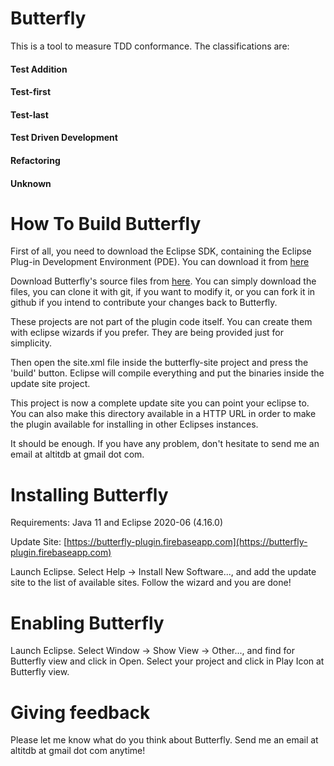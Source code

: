 # Butterfly

This is a tool to measure TDD conformance. The classifications are:

#### Test Addition
#### Test-first
#### Test-last
#### Test Driven Development
#### Refactoring
#### Unknown

# How To Build Butterfly

First of all, you need to download the Eclipse SDK, containing the Eclipse Plug-in Development Environment (PDE). 
You can download it from [here](http://www.eclipse.org/pde/)

Download Butterfly's source files from [here](https://github.com/altitdb/butterfly).
You can simply download the files, you can clone it with git, if you want to modify it, 
or you can fork it in github if you intend to contribute your changes back to Butterfly.
	
These projects are not part of the plugin code itself. You can create them with eclipse wizards if you prefer. They are being provided just for simplicity.

Then open the site.xml file inside the butterfly-site project and press the 'build' button. 
Eclipse will compile everything and put the binaries inside the update site project.

This project is now a complete update site you can point your eclipse to. You can also make this directory 
available in a HTTP URL in order to make the plugin available for installing in other Eclipses instances.

It should be enough. If you have any problem, don't hesitate to send me an email at altitdb at gmail dot com.

# Installing Butterfly

Requirements: Java 11 and Eclipse 2020-06 (4.16.0)

Update Site: [https://butterfly-plugin.firebaseapp.com](https://butterfly-plugin.firebaseapp.com)

Launch Eclipse. Select Help -> Install New Software..., and add the update site to the list of available sites. Follow the wizard and you are done!

# Enabling Butterfly

Launch Eclipse. Select Window -> Show View -> Other..., and find for Butterfly view and click in Open. Select your project and click in Play Icon at Butterfly view.

# Giving feedback

Please let me know what do you think about Butterfly. Send me an email at altitdb at gmail dot com anytime!
